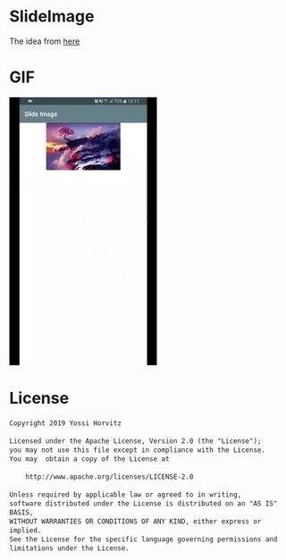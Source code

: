# SlideImage
The idea from [here](https://github.com/iammert/DragToDismissImageViewer)

# GIF
<img src="https://github.com/YossiHorvitz/SlideImage/blob/master/art/art.gif"/>

# License
    Copyright 2019 Yossi Horvitz

    Licensed under the Apache License, Version 2.0 (the "License");
    you may not use this file except in compliance with the License.
    You may  obtain a copy of the License at
 
        http://www.apache.org/licenses/LICENSE-2.0
   
    Unless required by applicable law or agreed to in writing,
    software distributed under the License is distributed on an "AS IS" BASIS,
    WITHOUT WARRANTIES OR CONDITIONS OF ANY KIND, either express or implied.
    See the License for the specific language governing permissions and limitations under the License.